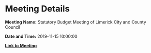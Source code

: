 # Meeting Details

**Meeting Name:** Statutory Budget Meeting of Limerick City and County Council

**Date and Time:** 2019-11-15 10:00:00

**[Link to Meeting](https://www.limerick.ie/council/whats-on/statutory-budget-meeting-limerick-city-and-county-council-2)**
